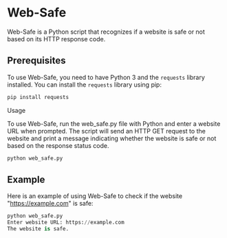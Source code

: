# Web-Safe

Web-Safe is a Python script that recognizes if a website is safe or not based on its HTTP response code.

## Prerequisites

To use Web-Safe, you need to have Python 3 and the `requests` library installed. You can install the `requests` library using pip:

```sh
pip install requests
```

Usage

To use Web-Safe, run the web_safe.py file with Python and enter a website URL when prompted. The script will send an HTTP GET request to the website and print a message indicating whether the website is safe or not based on the response status code.

``` python
python web_safe.py
```
## Example

Here is an example of using Web-Safe to check if the website "https://example.com" is safe:

```python
python web_safe.py
Enter website URL: https://example.com
The website is safe.
```

